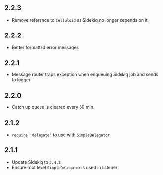 2.2.3
-----------

- Remove reference to `Celluloid` as Sidekiq no longer depends on it

2.2.2
-----------

- Better formatted error messages

2.2.1
-----------

- Message router traps exception when enqueuing Sidekiq job and sends to
    logger

2.2.0
-----------

- Catch up queue is cleared every 60 min.

2.1.2
-----------

- `require 'delegate'` to use with `SimpleDelegator`

2.1.1
-----------

- Update Sidekiq to `3.4.2`
- Ensure root level `SimpleDelegator` is used in listener
